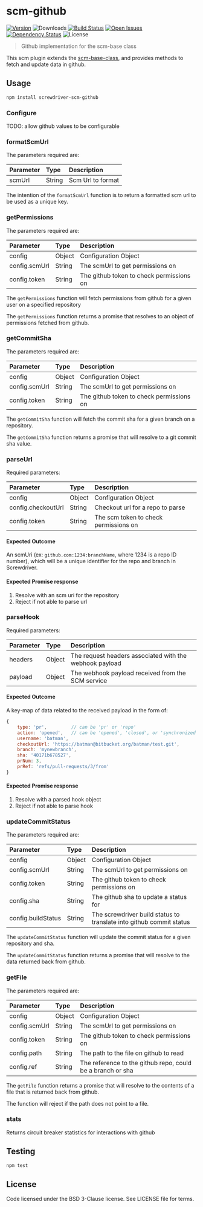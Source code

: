 # scm-github
[![Version][npm-image]][npm-url] ![Downloads][downloads-image] [![Build Status][status-image]][status-url] [![Open Issues][issues-image]][issues-url] [![Dependency Status][daviddm-image]][daviddm-url] ![License][license-image]

> Github implementation for the scm-base class

This scm plugin extends the [scm-base-class], and provides methods to fetch and update data in github.

## Usage

```bash
npm install screwdriver-scm-github
```

### Configure
TODO: allow github values to be configurable

### formatScmUrl
The parameters required are:

| Parameter        | Type  |  Description |
| :-------------   | :---- | :-------------|
| scmUrl        | String | Scm Url to format |

The intention of the `formatScmUrl` function is to return a formatted scm url to be used as a unique key.

### getPermissions
The parameters required are:

| Parameter        | Type  |  Description |
| :-------------   | :---- | :-------------|
| config        | Object | Configuration Object |
| config.scmUrl | String | The scmUrl to get permissions on |
| config.token | String | The github token to check permissions on |

The `getPermissions` function will fetch permissions from github for a given user on a specified repository

The `getPermissions` function returns a promise that resolves to an object of permissions fetched from github.

### getCommitSha
The parameters required are:

| Parameter        | Type  |  Description |
| :-------------   | :---- | :-------------|
| config        | Object | Configuration Object |
| config.scmUrl | String | The scmUrl to get permissions on |
| config.token | String | The github token to check permissions on |

The `getCommitSha` function will fetch the commit sha for a given branch on a repository.

The `getCommitSha` function returns a promise that will resolve to a git commit sha value.

### parseUrl
Required parameters:

| Parameter        | Type  |  Description |
| :-------------   | :---- | :-------------|
| config             | Object | Configuration Object |
| config.checkoutUrl | String | Checkout url for a repo to parse |
| config.token  | String | The scm token to check permissions on |

#### Expected Outcome
An scmUri (ex: `github.com:1234:branchName`, where 1234 is a repo ID number), which will be a unique identifier for the repo and branch in Screwdriver.

#### Expected Promise response
1. Resolve with an scm uri for the repository
2. Reject if not able to parse url

### parseHook
Required parameters:

| Parameter        | Type  |  Description |
| :-------------   | :---- | :-------------|
| headers        | Object | The request headers associated with the webhook payload |
| payload        | Object | The webhook payload received from the SCM service |

#### Expected Outcome
A key-map of data related to the received payload in the form of:
```js
{
    type: 'pr',         // can be 'pr' or 'repo'
    action: 'opened',   // can be 'opened', 'closed', or 'synchronized' for type 'pr'; 'push' for type 'repo'
    username: 'batman',
    checkoutUrl: 'https://batman@bitbucket.org/batman/test.git',
    branch: 'mynewbranch',
    sha: '40171b678527',
    prNum: 3,
    prRef: 'refs/pull-requests/3/from'
}
```

#### Expected Promise response
1. Resolve with a parsed hook object
2. Reject if not able to parse hook

### updateCommitStatus
The parameters required are:

| Parameter        | Type  |  Description |
| :-------------   | :---- | :-------------|
| config        | Object | Configuration Object |
| config.scmUrl | String | The scmUrl to get permissions on |
| config.token | String | The github token to check permissions on |
| config.sha | String | The github sha to update a status for |
| config.buildStatus | String | The screwdriver build status to translate into github commit status |

The `updateCommitStatus` function will update the commit status for a given repository and sha.

The `updateCommitStatus` function returns a promise that will resolve to the data returned back from github.

### getFile
The parameters required are:

| Parameter        | Type  |  Description |
| :-------------   | :---- | :-------------|
| config        | Object | Configuration Object |
| config.scmUrl | String | The scmUrl to get permissions on |
| config.token | String | The github token to check permissions on |
| config.path | String | The path to the file on github to read |
| config.ref | String | The reference to the github repo, could be a branch or sha |

The `getFile` function returns a promise that will resolve to the contents of a file that is returned back from github.

The function will reject if the path does not point to a file.

### stats
Returns circuit breaker statistics for interactions with github

## Testing

```bash
npm test
```

## License

Code licensed under the BSD 3-Clause license. See LICENSE file for terms.

[npm-image]: https://img.shields.io/npm/v/screwdriver-scm-github.svg
[npm-url]: https://npmjs.org/package/screwdriver-scm-github
[downloads-image]: https://img.shields.io/npm/dt/screwdriver-scm-github.svg
[license-image]: https://img.shields.io/npm/l/screwdriver-scm-github.svg
[issues-image]: https://img.shields.io/github/issues/screwdriver-cd/scm-github.svg
[issues-url]: https://github.com/screwdriver-cd/scm-github/issues
[status-image]: https://cd.screwdriver.cd/pipelines/dcfd8d2b0d5ba460675a7d20b910ca298a846d17/badge
[status-url]: https://cd.screwdriver.cd/pipelines/dcfd8d2b0d5ba460675a7d20b910ca298a846d17
[daviddm-image]: https://david-dm.org/screwdriver-cd/scm-github.svg?theme=shields.io
[daviddm-url]: https://david-dm.org/screwdriver-cd/scm-github
[scm-base-class]: https://github.com/screwdriver-cd/scm-base
